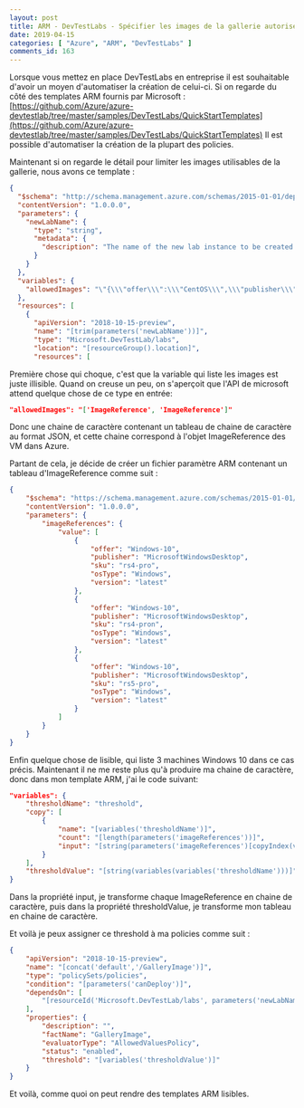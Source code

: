 ```yaml
---
layout: post
title: ARM - DevTestLabs - Spécifier les images de la gallerie autorisées
date: 2019-04-15
categories: [ "Azure", "ARM", "DevTestLabs" ]
comments_id: 163 
---
```


Lorsque vous mettez en place DevTestLabs en entreprise il est souhaitable d'avoir un moyen d'automatiser la création de celui-ci.
Si on regarde du côté des templates ARM fournis par Microsoft : [https://github.com/Azure/azure-devtestlab/tree/master/samples/DevTestLabs/QuickStartTemplates](https://github.com/Azure/azure-devtestlab/tree/master/samples/DevTestLabs/QuickStartTemplates)
Il est possible d'automatiser la création de la plupart des policies.

Maintenant si on regarde le détail pour limiter les images utilisables de la gallerie, nous avons ce template :

```json
{
  "$schema": "http://schema.management.azure.com/schemas/2015-01-01/deploymentTemplate.json#",
  "contentVersion": "1.0.0.0",
  "parameters": {
    "newLabName": {
      "type": "string",
      "metadata": {
        "description": "The name of the new lab instance to be created."
      }
    }
  },
  "variables": {
    "allowedImages": "\"{\\\"offer\\\":\\\"CentOS\\\",\\\"publisher\\\":\\\"OpenLogic\\\",\\\"sku\\\":\\\"7.2\\\",\\\"osType\\\":\\\"Linux\\\",\\\"version\\\":\\\"latest\\\"}\",\"{\\\"offer\\\":\\\"Oracle-Linux\\\",\\\"publisher\\\":\\\"Oracle\\\",\\\"sku\\\":\\\"7.2\\\",\\\"osType\\\":\\\"Linux\\\",\\\"version\\\":\\\"latest\\\"}\",\"{\\\"offer\\\":\\\"SQL2016-WS2012R2\\\",\\\"publisher\\\":\\\"MicrosoftSQLServer\\\",\\\"sku\\\":\\\"Enterprise\\\",\\\"osType\\\":\\\"Windows\\\",\\\"version\\\":\\\"latest\\\"}\""
  },
  "resources": [
    {
      "apiVersion": "2018-10-15-preview",
      "name": "[trim(parameters('newLabName'))]",
      "type": "Microsoft.DevTestLab/labs",
      "location": "[resourceGroup().location]",
      "resources": [
```

Première chose qui choque, c'est que la variable qui liste les images est juste illisible.
Quand on creuse un peu, on s'aperçoit que l'API de microsoft attend quelque chose de ce type en entrée:

```json
"allowedImages": "['ImageReference', 'ImageReference']"
```

Donc une chaine de caractère contenant un tableau de chaine de caractère au format JSON, et cette chaine correspond à l'objet ImageReference des VM dans Azure.

Partant de cela, je décide de créer un fichier paramètre ARM contenant un tableau d'ImageReference comme suit :

```json
{
    "$schema": "https://schema.management.azure.com/schemas/2015-01-01/deploymentParameters.json#",
    "contentVersion": "1.0.0.0",
    "parameters": {
        "imageReferences": {
            "value": [
                {
                    "offer": "Windows-10",
                    "publisher": "MicrosoftWindowsDesktop",
                    "sku": "rs4-pro",
                    "osType": "Windows",
                    "version": "latest"
                },
                {
                    "offer": "Windows-10",
                    "publisher": "MicrosoftWindowsDesktop",
                    "sku": "rs4-pron",
                    "osType": "Windows",
                    "version": "latest"
                },
                {
                    "offer": "Windows-10",
                    "publisher": "MicrosoftWindowsDesktop",
                    "sku": "rs5-pro",
                    "osType": "Windows",
                    "version": "latest"
                }
            ]
        }
    }
}
```

Enfin quelque chose de lisible, qui liste 3 machines Windows 10 dans ce cas précis.
Maintenant il ne me reste plus qu'à produire ma chaine de caractère, donc dans mon template ARM, j'ai le code suivant:

```json
"variables": {
    "thresholdName": "threshold",
    "copy": [
        {
            "name": "[variables('thresholdName')]",
            "count": "[length(parameters('imageReferences'))]",
            "input": "[string(parameters('imageReferences')[copyIndex(variables('thresholdName'))])]"
        }
    ],
    "thresholdValue": "[string(variables(variables('thresholdName')))]"
}
```

Dans la propriété input, je transforme chaque ImageReference en chaine de caractère, puis dans la propriété thresholdValue, je transforme mon tableau en chaine de caractère.

Et voilà je peux assigner ce threshold à ma policies comme suit :

```json
{
    "apiVersion": "2018-10-15-preview",
    "name": "[concat('default','/GalleryImage')]",
    "type": "policySets/policies",
    "condition": "[parameters('canDeploy')]",
    "dependsOn": [
        "[resourceId('Microsoft.DevTestLab/labs', parameters('newLabName'))]"
    ],
    "properties": {
        "description": "",
        "factName": "GalleryImage",
        "evaluatorType": "AllowedValuesPolicy",
        "status": "enabled",
        "threshold": "[variables('thresholdValue')]"
    }
}
```

Et voilà, comme quoi on peut rendre des templates ARM lisibles.
